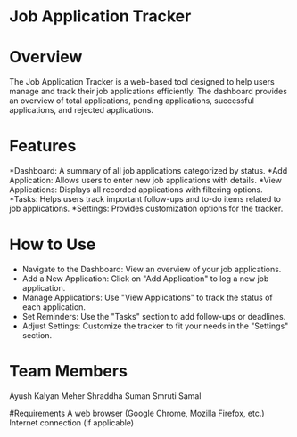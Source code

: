 
# Job Application Tracker
# Overview
The Job Application Tracker is a web-based tool designed to help users manage and track their job applications efficiently. The dashboard provides an overview of total applications, pending applications, successful applications, and rejected applications.

# Features
*Dashboard: A summary of all job applications categorized by status.
*Add Application: Allows users to enter new job applications with details.
*View Applications: Displays all recorded applications with filtering options.
*Tasks: Helps users track important follow-ups and to-do items related to job applications.
*Settings: Provides customization options for the tracker.

# How to Use
* Navigate to the Dashboard: View an overview of your job applications.
* Add a New Application: Click on "Add Application" to log a new job application.
* Manage Applications: Use "View Applications" to track the status of each application.
* Set Reminders: Use the "Tasks" section to add follow-ups or deadlines.
* Adjust Settings: Customize the tracker to fit your needs in the "Settings" section.

# Team Members
Ayush Kalyan Meher
Shraddha Suman
Smruti Samal

#Requirements
A web browser (Google Chrome, Mozilla Firefox, etc.)
Internet connection (if applicable)
